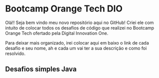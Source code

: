 # Bootcamp Orange Tech DIO 

Olá!! Seja bem vindo meu novo repositório aqui no GitHub! Criei ele com intuito de colocar todos os desafios de código que realizei no Bootcamp Orange Tech ofertado pela Digital Innovation One. 

Para deixar mais organizado, irei colocar aqui em baixo o link de cada desafio e seu nome, ah e cada um vai ter a sua descrição e como foi resolvido.

## Desafios simples Java

